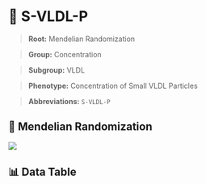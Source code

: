 # 🧪 S-VLDL-P

> **Root:** Mendelian Randomization

> **Group:** Concentration  

> **Subgroup:** VLDL

> **Phenotype:** Concentration of Small VLDL Particles  

> **Abbreviations:** `S-VLDL-P`

## 🧬 Mendelian Randomization  

<img src="/MR/Figures/Inverse/ShengxianVLDLhengxianP.png"/>


## 📊 Data Table


<CsvTableMRI src="/public/MR/Data/Inverse/ShengxianVLDLhengxianP.csv"/>
